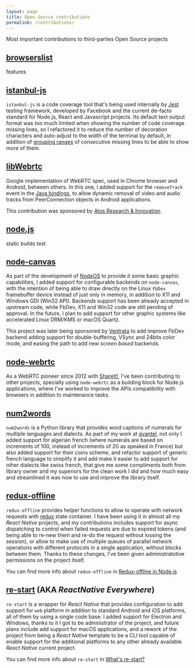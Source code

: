```yaml
---
layout: page
title: Open Source contributions
permalink: /contributions/
---
```


Most important contributions to third-parties Open Source projects

## [browserslist]()

features

## [istanbul-js](https://istanbul.js.org/)

`istanbul-js` is a code coverage tool that's being used internally by
[Jest](https://jestjs.io/) testing framework, developed by Facebook and the
current de-facto standard for Node.js, React and Javascript projects. Its
default text output format was too much limited when showing the number of code
coverage missing lines, so I refactored it to reduce the number of decoration
characters and auto-adjust to the width of the terminal by default, in addition
of [grouping ranges](https://github.com/istanbuljs/istanbuljs/pull/525) of
consecutive missing lines to be able to show more of them.

## [libWebrtc](https://webrtc.googlesource.com/src/)

Google implementation of WebRTC spec, used in Chrome browser and Android,
between others. In this one, I added support for the `removeTrack` event in the
[Java bindings](https://webrtc.googlesource.com/src/+/ffbfba979f9d48176c7ed5dcc60b6a8076303b71),
to allow dynamic removal of video and audio tracks from PeerConnection objects
in Android applications.

This contribution was sponsored by
[Atos Research & Innovation](https://atos.net/en/about-us/innovation-and-research).

## [node.js]()

static builds
test

## [node-canvas](https://github.com/Automattic/node-canvas)

As part of the development of [NodeOS](projects#NodeOS) to provide it some basic
graphic capabilities, I added support for configurable backends on
`node-canvas`, with the intention of being able to draw directly on the Linux
`FbDev` framebuffer device instead of just only in memory, in addition to X11
and Windows GDI (Win32 API). Backends support has been already accepted in
upstream code, while FbDev, X11 and Win32 code are still pending of approval. In
the future, I plan to add support for other graphic systems like accelerated
Linux DRM/KMS or macOS Quartz.

This project was later being sponsored by [Ventrata](https://ventrata.com/) to
add improve FbDev backend adding support for double-buffering, VSync and 24bits
color mode, and easing the path to add new *screen based* backends.

## [node-webrtc](https://github.com/node-webrtc/node-webrtc)

As a WebRTC pioneer since 2012 with [ShareIt!](projects#ShareIt), I've been
contributing to other projects, specially using `node-webrtc` as a building
block for Node.js applications, where I've worked to improve the APIs
compatibility with browsers in addition to maintenance tasks.

## [num2words](https://pypi.org/project/num2words/)

`num2words` is a Python library that provides word captions of numerals for
multiple languages and dialects. As part of my work at
[qvantel](https://qvantel.com/), not only I added support for algerian french
(where numerals are based on increments of 100, instead of increments of 20 as
speaked in France) but also added support for their coins scheme, and refactor
support of generic french language to simplify it and add make it easier to add
support for other dialects like swiss french, that give me some compliments both
from library owner and my superiors for the clean work I did and how much easy
and streamlined it was now to use and improve the library itself.

## [redux-offline](https://github.com/redux-offline/redux-offline)

`redux-offline` provides helper functions to allow to operate with network
requests with [redux](https://redux.js.org/) state container. I have been using
it in almost all my *React Native* projects, and my contributions includes
support for async dispatching to control when failed requests are due to expired
tokens (and being able to re-new them and re-do the request without lossing the
session), or allow to make use of multiple queues of parallel network operations
with different protocols in a single application, without blocks between them.
Thanks to these changes, I've been given administratotive permissions on the
project itself.

You can find more info about `redux-offline` in
[Redux-offline in Node.js](../_posts/2020-02-24-Redux-offline-in-Node.js.md)

## [re-start](https://github.com/react-everywhere/re-start) (AKA *ReactNative Everywhere*)

`re-start` is a wrapper for *React Native* that provides configuration to add
support for `web` platform in addition to standard Android and iOS platforms,
all of them by using a single code base. I added support for Electron and
Windows, thanks to it I got to be administrator of the project, and future plans
include add support for macOS applications, and a rework of the project from
being a *React Native* template to be a CLI tool capable of enable support for
the additional platforms to any other already available *React Native* current
project.

You can find more info about `re-start` in
[What's re-start?](../_posts/2020-04-15-Whats-re-start.md)
